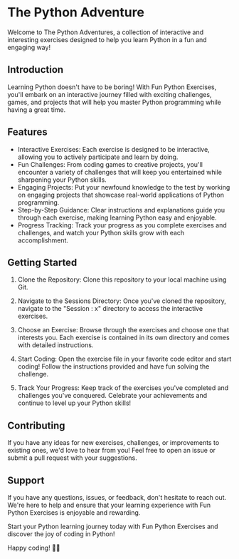 # The Python Adventure

Welcome to The Python Adventures, a collection of interactive and interesting exercises designed to help you learn Python in a fun and engaging way!

## Introduction

Learning Python doesn't have to be boring! With Fun Python Exercises, you'll embark on an interactive journey filled with exciting challenges, games, and projects that will help you master Python programming while having a great time.

## Features

- Interactive Exercises: Each exercise is designed to be interactive, allowing you to actively participate and learn by doing.
- Fun Challenges: From coding games to creative projects, you'll encounter a variety of challenges that will keep you entertained while sharpening your Python skills.
- Engaging Projects: Put your newfound knowledge to the test by working on engaging projects that showcase real-world applications of Python programming.
- Step-by-Step Guidance: Clear instructions and explanations guide you through each exercise, making learning Python easy and enjoyable.
- Progress Tracking: Track your progress as you complete exercises and challenges, and watch your Python skills grow with each accomplishment.

## Getting Started

1. Clone the Repository: Clone this repository to your local machine using Git.

2. Navigate to the Sessions Directory: Once you've cloned the repository, navigate to the "Session : x" directory to access the interactive exercises.

3. Choose an Exercise: Browse through the exercises and choose one that interests you. Each exercise is contained in its own directory and comes with detailed instructions.

4. Start Coding: Open the exercise file in your favorite code editor and start coding! Follow the instructions provided and have fun solving the challenge.

5. Track Your Progress: Keep track of the exercises you've completed and challenges you've conquered. Celebrate your achievements and continue to level up your Python skills!

## Contributing

If you have any ideas for new exercises, challenges, or improvements to existing ones, we'd love to hear from you! Feel free to open an issue or submit a pull request with your suggestions.

## Support

If you have any questions, issues, or feedback, don't hesitate to reach out. We're here to help and ensure that your learning experience with Fun Python Exercises is enjoyable and rewarding.


Start your Python learning journey today with Fun Python Exercises and discover the joy of coding in Python!

Happy coding! 🐍✨
